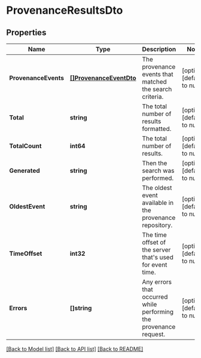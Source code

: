 # ProvenanceResultsDto

## Properties
Name | Type | Description | Notes
------------ | ------------- | ------------- | -------------
**ProvenanceEvents** | [**[]ProvenanceEventDto**](ProvenanceEventDTO.md) | The provenance events that matched the search criteria. | [optional] [default to null]
**Total** | **string** | The total number of results formatted. | [optional] [default to null]
**TotalCount** | **int64** | The total number of results. | [optional] [default to null]
**Generated** | **string** | Then the search was performed. | [optional] [default to null]
**OldestEvent** | **string** | The oldest event available in the provenance repository. | [optional] [default to null]
**TimeOffset** | **int32** | The time offset of the server that&#39;s used for event time. | [optional] [default to null]
**Errors** | **[]string** | Any errors that occurred while performing the provenance request. | [optional] [default to null]

[[Back to Model list]](../pkg/nifi/README.md#documentation-for-models) [[Back to API list]](../pkg/nifi/README.md#documentation-for-api-endpoints) [[Back to README]](../pkg/nifi/README.md)


